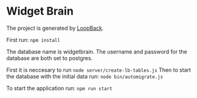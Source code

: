 # Widget Brain

The project is generated by [LoopBack](http://loopback.io).

First run: `npm install`

The database name is widgetbrain.
The username and password for the database are both set to postgres.

First it is neccesary to run `node server/create-lb-tables.js`
Then to start the database with the initial data run: `node bin/automigrate.js`

To start the application run: `npm run start`